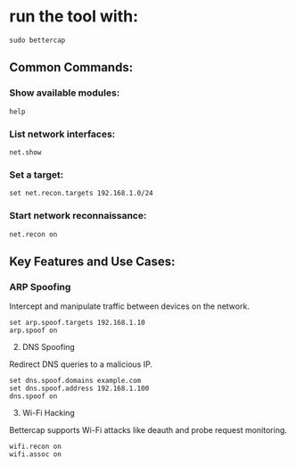 # run the tool with:
```
sudo bettercap
```
## Common Commands:

### Show available modules:
```
help
```
### List network interfaces:
```
net.show
```
### Set a target:
```
set net.recon.targets 192.168.1.0/24
```
### Start network reconnaissance:
```
net.recon on
```

## Key Features and Use Cases:
### ARP Spoofing

Intercept and manipulate traffic between devices on the network.
```
set arp.spoof.targets 192.168.1.10
arp.spoof on
```
2. DNS Spoofing

Redirect DNS queries to a malicious IP.
```
set dns.spoof.domains example.com
set dns.spoof.address 192.168.1.100
dns.spoof on
```
3. Wi-Fi Hacking

Bettercap supports Wi-Fi attacks like deauth and probe request monitoring.
```
wifi.recon on
wifi.assoc on
```
